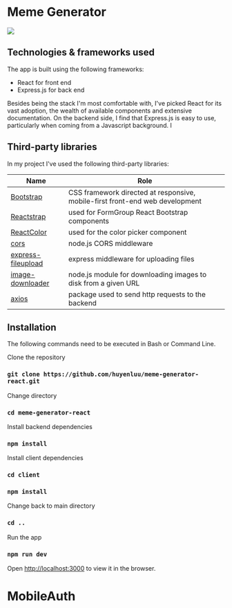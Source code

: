 # Meme Generator

![](https://github.com/huyenluu/meme-generator-react/blob/master/usage.gif)

## Technologies & frameworks used

The app is built using the following frameworks:

* React for front end
* Express.js for back end

Besides being the stack I'm most comfortable with, I've picked React for its vast adoption, the wealth of available components and extensive documentation. On the backend side, I find that Express.js is easy to use, particularly when coming from a Javascript background. 
I

## Third-party libraries

In my project I've used the following third-party libraries:

Name | Role
--- | ---
[Bootstrap](https://getbootstrap.com/) | CSS framework directed at responsive, mobile-first front-end web development
[Reactstrap](https://reactstrap.github.io/) | used for FormGroup React Bootstrap components
[ReactColor](https://casesandberg.github.io/react-color/) | used for the color picker component
[cors](https://expressjs.com/en/resources/middleware/cors.html) | node.js CORS middleware
[express-fileupload](https://www.npmjs.com/package/express-fileupload)| express middleware for uploading files
[image-downloader](https://www.npmjs.com/package/image-downloader) | node.js module for downloading images to disk from a given URL
[axios](https://www.npmjs.com/package/axios)| package used to send http requests to the backend


## Installation

The following commands need to be executed in Bash or Command Line.

Clone the repository

### `git clone https://github.com/huyenluu/meme-generator-react.git`

Change directory

### `cd meme-generator-react`

Install backend dependencies

### `npm install`

Install client dependencies

### `cd client`
### `npm install`

Change back to main directory
### `cd ..`

Run the app

### `npm run dev`

Open [http://localhost:3000](http://localhost:3000) to view it in the browser.
# MobileAuth
